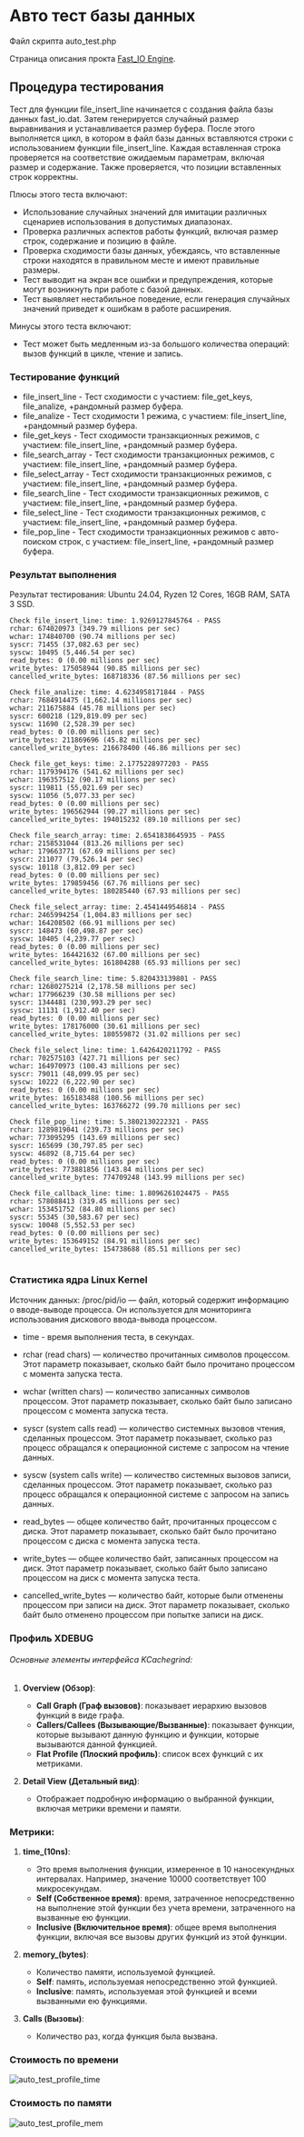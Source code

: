 # Авто тест базы данных


Файл скрипта auto_test.php

Страница описания прокта [Fast_IO Engine](https://github.com/commeta/fast_io).


## Процедура тестирования

Тест для функции file_insert_line начинается с создания файла базы данных fast_io.dat. Затем генерируется случайный размер выравнивания и устанавливается размер буфера. После этого выполняется цикл, в котором в файл базы данных вставляются строки с использованием функции file_insert_line. Каждая вставленная строка проверяется на соответствие ожидаемым параметрам, включая размер и содержание. Также проверяется, что позиции вставленных строк корректны.

Плюсы этого теста включают:
- Использование случайных значений для имитации различных сценариев использования в допустимых диапазонах.
- Проверка различных аспектов работы функций, включая размер строк, содержание и позицию в файле.
- Проверка сходимости базы данных, убеждаясь, что вставленные строки находятся в правильном месте и имеют правильные размеры.
- Тест выводит на экран все ошибки и предупреждения, которые могут возникнуть при работе с базой данных.
- Тест выявляет нестабильное поведение, если генерация случайных значений приведет к ошибкам в работе расширения.

Минусы этого теста включают:
- Тест может быть медленным из-за большого количества операций: вызов функций в цикле, чтение и запись.


### Тестирование функций
- file_insert_line - Тест сходимости с участием: file_get_keys, file_analize, +рандомный размер буфера.
- file_analize - Тест сходимости 1 режима, с участием: file_insert_line, +рандомный размер буфера.
- file_get_keys - Тест сходимости транзакционных режимов, с участием: file_insert_line, +рандомный размер буфера.
- file_search_array - Тест сходимости транзакционных режимов, с участием: file_insert_line, +рандомный размер буфера.
- file_select_array - Тест сходимости транзакционных режимов, с участием: file_insert_line, +рандомный размер буфера.
- file_search_line - Тест сходимости транзакционных режимов, с участием: file_insert_line, +рандомный размер буфера.
- file_select_line - Тест сходимости транзакционных режимов, с участием: file_insert_line, +рандомный размер буфера.
- file_pop_line - Тест сходимости транзакционных режимов с авто-поиском строк, с участием: file_insert_line, +рандомный размер буфера.


### Результат выполнения
Результат тестирования: Ubuntu 24.04, Ryzen 12 Cores, 16GB RAM, SATA 3 SSD.
```
Check file_insert_line: time: 1.9269127845764 - PASS
rchar: 674020973 (349.79 millions per sec)
wchar: 174840700 (90.74 millions per sec)
syscr: 71455 (37,082.63 per sec)
syscw: 10495 (5,446.54 per sec)
read_bytes: 0 (0.00 millions per sec)
write_bytes: 175058944 (90.85 millions per sec)
cancelled_write_bytes: 168718336 (87.56 millions per sec)

Check file_analize: time: 4.6234958171844 - PASS
rchar: 7684914475 (1,662.14 millions per sec)
wchar: 211675884 (45.78 millions per sec)
syscr: 600218 (129,819.09 per sec)
syscw: 11690 (2,528.39 per sec)
read_bytes: 0 (0.00 millions per sec)
write_bytes: 211869696 (45.82 millions per sec)
cancelled_write_bytes: 216678400 (46.86 millions per sec)

Check file_get_keys: time: 2.1775228977203 - PASS
rchar: 1179394176 (541.62 millions per sec)
wchar: 196357512 (90.17 millions per sec)
syscr: 119811 (55,021.69 per sec)
syscw: 11056 (5,077.33 per sec)
read_bytes: 0 (0.00 millions per sec)
write_bytes: 196562944 (90.27 millions per sec)
cancelled_write_bytes: 194015232 (89.10 millions per sec)

Check file_search_array: time: 2.6541838645935 - PASS
rchar: 2158531044 (813.26 millions per sec)
wchar: 179663771 (67.69 millions per sec)
syscr: 211077 (79,526.14 per sec)
syscw: 10118 (3,812.09 per sec)
read_bytes: 0 (0.00 millions per sec)
write_bytes: 179859456 (67.76 millions per sec)
cancelled_write_bytes: 180285440 (67.93 millions per sec)

Check file_select_array: time: 2.4541449546814 - PASS
rchar: 2465994254 (1,004.83 millions per sec)
wchar: 164208502 (66.91 millions per sec)
syscr: 148473 (60,498.87 per sec)
syscw: 10405 (4,239.77 per sec)
read_bytes: 0 (0.00 millions per sec)
write_bytes: 164421632 (67.00 millions per sec)
cancelled_write_bytes: 161804288 (65.93 millions per sec)

Check file_search_line: time: 5.820433139801 - PASS
rchar: 12680275214 (2,178.58 millions per sec)
wchar: 177966239 (30.58 millions per sec)
syscr: 1344481 (230,993.29 per sec)
syscw: 11131 (1,912.40 per sec)
read_bytes: 0 (0.00 millions per sec)
write_bytes: 178176000 (30.61 millions per sec)
cancelled_write_bytes: 180559872 (31.02 millions per sec)

Check file_select_line: time: 1.6426420211792 - PASS
rchar: 702575103 (427.71 millions per sec)
wchar: 164970973 (100.43 millions per sec)
syscr: 79011 (48,099.95 per sec)
syscw: 10222 (6,222.90 per sec)
read_bytes: 0 (0.00 millions per sec)
write_bytes: 165183488 (100.56 millions per sec)
cancelled_write_bytes: 163766272 (99.70 millions per sec)

Check file_pop_line: time: 5.3802130222321 - PASS
rchar: 1289819041 (239.73 millions per sec)
wchar: 773095295 (143.69 millions per sec)
syscr: 165699 (30,797.85 per sec)
syscw: 46892 (8,715.64 per sec)
read_bytes: 0 (0.00 millions per sec)
write_bytes: 773881856 (143.84 millions per sec)
cancelled_write_bytes: 774709248 (143.99 millions per sec)

Check file_callback_line: time: 1.8096261024475 - PASS
rchar: 578088413 (319.45 millions per sec)
wchar: 153451752 (84.80 millions per sec)
syscr: 55345 (30,583.67 per sec)
syscw: 10048 (5,552.53 per sec)
read_bytes: 0 (0.00 millions per sec)
write_bytes: 153649152 (84.91 millions per sec)
cancelled_write_bytes: 154738688 (85.51 millions per sec)


```


### Статистика ядра Linux Kernel

Источник данных: /proc/pid/io — файл, который содержит информацию о вводе-выводе процесса. Он используется для мониторинга использования дискового ввода-вывода процессом.

- time - время выполнения теста, в секундах.

- rchar (read chars) — количество прочитанных символов процессом. Этот параметр показывает, сколько байт было прочитано процессом с момента запуска теста.

- wchar (written chars) — количество записанных символов процессом. Этот параметр показывает, сколько байт было записано процессом с момента запуска теста.

- syscr (system calls read) — количество системных вызовов чтения, сделанных процессом. Этот параметр показывает, сколько раз процесс обращался к операционной системе с запросом на чтение данных.

- syscw (system calls write) — количество системных вызовов записи, сделанных процессом. Этот параметр показывает, сколько раз процесс обращался к операционной системе с запросом на запись данных.

- read_bytes — общее количество байт, прочитанных процессом с диска. Этот параметр показывает, сколько байт было прочитано процессом с диска с момента запуска теста.

- write_bytes — общее количество байт, записанных процессом на диск. Этот параметр показывает, сколько байт было записано процессом на диск с момента запуска теста.

- cancelled_write_bytes — количество байт, которые были отменены процессом при записи на диск. Этот параметр показывает, сколько байт было отменено процессом при попытке записи на диск.


### Профиль XDEBUG

###### Основные элементы интерфейса KCachegrind:

1. **Overview (Обзор)**:
    - **Call Graph (Граф вызовов)**: показывает иерархию вызовов функций в виде графа.
    - **Callers/Callees (Вызывающие/Вызванные)**: показывает функции, которые вызывают данную функцию и функции, которые вызываются данной функцией.
    - **Flat Profile (Плоский профиль)**: список всех функций с их метриками.

2. **Detail View (Детальный вид)**:
    - Отображает подробную информацию о выбранной функции, включая метрики времени и памяти.

### Метрики:

1. **time_(10ns)**:
    - Это время выполнения функции, измеренное в 10 наносекундных интервалах. Например, значение 10000 соответствует 100 микросекундам.
    - **Self (Собственное время)**: время, затраченное непосредственно на выполнение этой функции без учета времени, затраченного на вызванные ею функции.
    - **Inclusive (Включительное время)**: общее время выполнения функции, включая все вызовы других функций из этой функции.

2. **memory_(bytes)**:
    - Количество памяти, используемой функцией.
    - **Self**: память, используемая непосредственно этой функцией.
    - **Inclusive**: память, используемая этой функцией и всеми вызванными ею функциями.

3. **Calls (Вызовы)**:
    - Количество раз, когда функция была вызвана.


### Стоимость по времени
![auto_test_profile_time](https://raw.githubusercontent.com/commeta/fast_io/master/test/auto_test_profile_time.png "auto_test_profile_time")

### Стоимость по памяти
![auto_test_profile_mem](https://raw.githubusercontent.com/commeta/fast_io/master/test/auto_test_profile_mem.png "auto_test_profile_mem")

